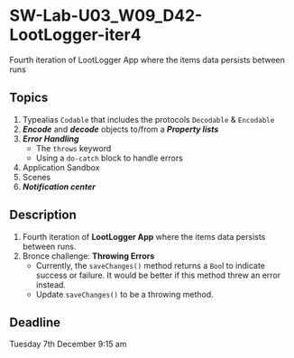 # SW-Lab-U03_W09_D42-LootLogger-iter4
Fourth iteration of LootLogger App where the items data persists between runs

## Topics
1. Typealias `Codable` that includes the protocols `Decodable` & `Encodable`
2. _**Encode**_ and _**decode**_ objects to/from a _**Property lists**_
3. _**Error Handling**_
   - The `throws` keyword
   - Using a `do-catch` block to handle errors
4. Application Sandbox
5. Scenes
6. _**Notification center**_


## Description
1. Fourth iteration of **LootLogger App** where the items data persists between runs.
2. Bronce challenge: **Throwing Errors**
   - Currently, the `saveChanges()` method returns a `Boo`l to indicate success or failure. It would be better if this method threw an error instead. 
   - Update `saveChanges()` to be a throwing method.

## Deadline 
Tuesday 7th December 9:15 am

